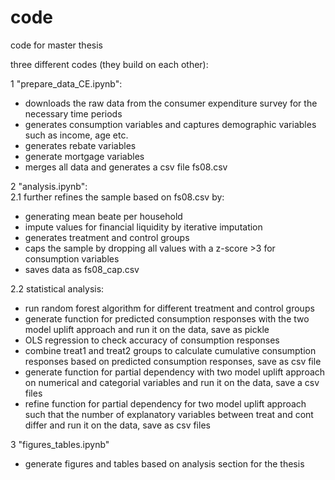 # code
code for master thesis  

three different codes (they build on each other):  

1 "prepare_data_CE.ipynb":
* downloads the raw data from the consumer expenditure survey for the necessary time periods
* generates consumption variables and captures demographic variables such as income, age etc.
* generates rebate variables
* generate mortgage variables
* merges all data and generates a csv file fs08.csv

2 "analysis.ipynb":  
 2.1 further refines the sample based on fs08.csv by:
 * generating mean beate per household
 * impute values for financial liquidity by iterative imputation
 * generates treatment and control groups
 * caps the sample by dropping all values with a z-score >3 for consumption variables
 * saves data as fs08_cap.csv  
 
2.2 statistical analysis:
 * run random forest algorithm for different treatment and control groups
 * generate function for predicted consumption responses with the two model uplift approach and run it on the data, save as pickle
 * OLS regression to check accuracy of consumption responses
 * combine treat1 and treat2 groups to calculate cumulative consumption responses based on predicted consumption responses, save as csv file
 * generate function for partial dependency with two model uplift approach on numerical and categorial variables and run it on the data, save a csv files
 * refine function for partial dependency for two model uplift approach such that the number of explanatory variables between treat and cont differ and run it on the data, save as csv files

3 "figures_tables.ipynb"
 * generate figures and tables based on analysis section for the thesis
